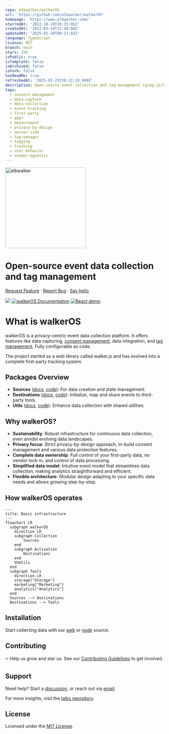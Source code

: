 ```yaml
---
repo: elbwalker/walkerOS
url: 'https://github.com/elbwalker/walkerOS'
homepage: 'https://www.elbwalker.com/'
starredAt: '2022-10-19T20:25:05Z'
createdAt: '2022-03-14T12:49:08Z'
updatedAt: '2025-02-20T08:21:03Z'
language: TypeScript
license: MIT
branch: main
stars: 295
isPublic: true
isTemplate: false
isArchived: false
isFork: false
hasReadMe: true
refreshedAt: '2025-02-25T20:21:19.949Z'
description: Open-source event collection and tag management (gtag.js/GTM alternative)
tags:
  - consent-management
  - data-capture
  - data-collection
  - event-tracking
  - first-party
  - gdpr
  - measurement
  - privacy-by-design
  - server-side
  - tag-manager
  - tagging
  - tracking
  - user-behavior
  - vendor-agnostic
---
```


<p align="left">
  <a href="https://elbwalker.com">
    <img title="elbwalker" src='https://www.elbwalker.com/img/elbwalker_logo.png' width="256px"/>
  </a>
</p>

# Open-source event data collection and tag management

[Request Feature](https://github.com/elbwalker/walkerOS/issues/new) ·
[Report Bug](https://github.com/elbwalker/walkerOS/issues/new) ·
[Say hello](https://calendly.com/elb-alexander/30min)

<div align="left">
  <img src="https://img.shields.io/github/license/elbwalker/walkerOS" />
  <a href="https://www.elbwalker.com/docs/"><img src="https://img.shields.io/badge/docs-www.elbwalker.com/docs/-yellow" alt="walkerOS Documentation"></a>
  <a href="https://github.com/elbwalker/walkerOS/tree/main/apps/demos/react"><img src="https://img.shields.io/badge/React_demo-blue" alt="React demo"></a>

</div>

# What is walkerOS

walkerOS is a privacy-centric event data collection platform. It offers features
like data
capturing, [consent management](https://www.elbwalker.com/docs/consent_management/overview/), data
integration, and [tag management](https://www.elbwalker.com/docs/destinations/event_mapping). Fully configurable as code. 

The project started as a web
library called&nbsp;<Link to="/docs/sources/walkerjs/">walker.js</Link> and has
evolved into a complete first-party tracking system.

## Packages Overview

- **Sources** ([docs](https://www.elbwalker.com/docs/sources/),
  [code](./packages/sources/)): For data creation and state management.
- **Destinations** ([docs](https://www.elbwalker.com/docs/destinations/),
  [code](./packages/destinations/)): Initialize, map and share events to
  third-party tools.
- **Utils** ([docs](https://www.elbwalker.com/docs/utils/),
  [code](./packages/utils/)): Enhance data collection with shared utilities.

## Why walkerOS?

- **Sustainability**: Robust infrastructure for continuous data collection,
  even amidst evolving data landscapes.
- **Privacy focus**: Strict privacy-by-design
  approach, in-build consent
  management</Link> and various data protection features.
- **Complete data ownership**: Full control of your first-party data,
  no vendor lock-in, and control of data processing.
- **Simplified data model**: Intuitive event model that streamlines data
  collection, making analytics straightforward and efficient.
- **Flexible architecture**: Modular design adapting to your specific data needs and allows growing step-by-step.

## How walkerOS operates

```mermaid
---
title: Basic infrastructure
---
flowchart LR
  subgraph walkerOS
    direction LR
    subgraph Collection
        Sources
    end
    subgraph Activation
        Destinations
    end
    %%Utils
  end
  subgraph Tools
    direction LR
    storage["Storage"]
    marketing["Marketing"]
    analytics["Analytics"]
  end
  Sources --> Destinations
  Destinations --> Tools
```

## Installation

Start collecting data with our
[web](https://github.com/elbwalker/walkerOS/tree/main/packages/sources/walkerjs)
or [node](https://github.com/elbwalker/walkerOS/tree/main/packages/sources/node)
source.

## Contributing

⭐️ Help us grow and star us. See our
[Contributing Guidelines](https://www.elbwalker.com/docs/contributing) to get
involved.

## Support

Need help? Start a
[discussion](https://github.com/elbwalker/walkerOS/discussions), or reach out
via [email](mailto:hello@elbwalker.com).

For more insights, visit the
[talks repository](https://github.com/elbwalker/talks).

## License

Licensed under the [MIT License](./LICENSE).
